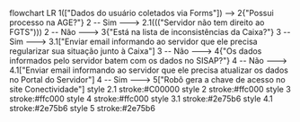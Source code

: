 flowchart LR
    1(["Dados do usuário coletados via Forms"]) --> 2{"Possui processo na AGE?"}
    2 -- Sim ---> 2.1((("Servidor não tem direito ao FGTS")))
    2 -- Não ---> 3{"Está na lista de inconsistências da Caixa?"}
    3 -- Sim ---> 3.1["Enviar email informando ao servidor que ele precisa regularizar sua situação junto à Caixa"]
    3 -- Não ---> 4{"Os dados informados pelo servidor batem com os dados no SISAP?"}
    4 -- Não ---> 4.1["Enviar email informando ao servidor que ele precisa atualizar os dados no Portal do Servidor"]
    4 -- Sim ---> 5["Robô gera a chave de acesso no site Conectividade"]
    style 2.1 stroke:#C00000
    style 2 stroke:#ffc000
    style 3 stroke:#ffc000
    style 4 stroke:#ffc000
    style 3.1 stroke:#2e75b6
    style 4.1 stroke:#2e75b6
    style 5 stroke:#2e75b6
